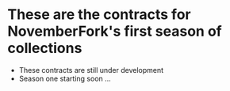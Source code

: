 # These are the contracts for NovemberFork's first season of collections
- These contracts are still under development
- Season one starting soon ... 

